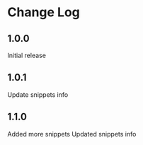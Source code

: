 # Change Log

## 1.0.0

Initial release

## 1.0.1

Update snippets info

## 1.1.0

Added more snippets
Updated snippets info